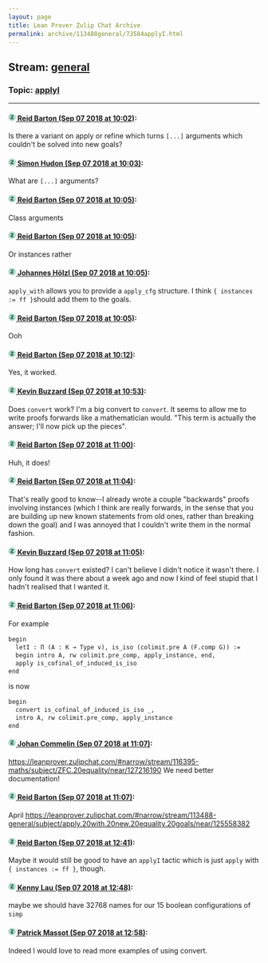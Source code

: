 ```yaml
---
layout: page
title: Lean Prover Zulip Chat Archive 
permalink: archive/113488general/73584applyI.html
---
```


## Stream: [general](index.html)
### Topic: [applyI](73584applyI.html)

---

#### [![Click to go to Zulip](../../assets/img/zulip2.png) Reid Barton (Sep 07 2018 at 10:02)](https://leanprover.zulipchat.com/#narrow/stream/113488-general/topic/applyI/near/133495991):
Is there a variant on apply or refine which turns `[...]` arguments which couldn't be solved into new goals?

#### [![Click to go to Zulip](../../assets/img/zulip2.png) Simon Hudon (Sep 07 2018 at 10:03)](https://leanprover.zulipchat.com/#narrow/stream/113488-general/topic/applyI/near/133496017):
What are `[...]` arguments?

#### [![Click to go to Zulip](../../assets/img/zulip2.png) Reid Barton (Sep 07 2018 at 10:05)](https://leanprover.zulipchat.com/#narrow/stream/113488-general/topic/applyI/near/133496109):
Class arguments

#### [![Click to go to Zulip](../../assets/img/zulip2.png) Reid Barton (Sep 07 2018 at 10:05)](https://leanprover.zulipchat.com/#narrow/stream/113488-general/topic/applyI/near/133496113):
Or instances rather

#### [![Click to go to Zulip](../../assets/img/zulip2.png) Johannes Hölzl (Sep 07 2018 at 10:05)](https://leanprover.zulipchat.com/#narrow/stream/113488-general/topic/applyI/near/133496114):
`apply_with` allows you to provide a `apply_cfg` structure. I think `{ instances := ff }`should add them to the goals.

#### [![Click to go to Zulip](../../assets/img/zulip2.png) Reid Barton (Sep 07 2018 at 10:05)](https://leanprover.zulipchat.com/#narrow/stream/113488-general/topic/applyI/near/133496119):
Ooh

#### [![Click to go to Zulip](../../assets/img/zulip2.png) Reid Barton (Sep 07 2018 at 10:12)](https://leanprover.zulipchat.com/#narrow/stream/113488-general/topic/applyI/near/133496402):
Yes, it worked.

#### [![Click to go to Zulip](../../assets/img/zulip2.png) Kevin Buzzard (Sep 07 2018 at 10:53)](https://leanprover.zulipchat.com/#narrow/stream/113488-general/topic/applyI/near/133498215):
Does `convert` work? I'm a big convert to `convert`. It seems to allow me to write proofs forwards like a mathematician would. "This term is actually the answer; I'll now pick up the pieces".

#### [![Click to go to Zulip](../../assets/img/zulip2.png) Reid Barton (Sep 07 2018 at 11:00)](https://leanprover.zulipchat.com/#narrow/stream/113488-general/topic/applyI/near/133498553):
Huh, it does!

#### [![Click to go to Zulip](../../assets/img/zulip2.png) Reid Barton (Sep 07 2018 at 11:04)](https://leanprover.zulipchat.com/#narrow/stream/113488-general/topic/applyI/near/133498721):
That's really good to know--I already wrote a couple "backwards" proofs involving instances (which I think are really forwards, in the sense that you are building up new known statements from old ones, rather than breaking down the goal) and I was annoyed that I couldn't write them in the normal fashion.

#### [![Click to go to Zulip](../../assets/img/zulip2.png) Kevin Buzzard (Sep 07 2018 at 11:05)](https://leanprover.zulipchat.com/#narrow/stream/113488-general/topic/applyI/near/133498749):
How long has `convert` existed? I can't believe I didn't notice it wasn't there. I only found it was there about a week ago and now I kind of feel stupid that I hadn't realised that I wanted it.

#### [![Click to go to Zulip](../../assets/img/zulip2.png) Reid Barton (Sep 07 2018 at 11:06)](https://leanprover.zulipchat.com/#narrow/stream/113488-general/topic/applyI/near/133498793):
For example
```lean
begin
  letI : Π (A : K ↝ Type v), is_iso (colimit.pre A (F.comp G)) :=
  begin intro A, rw colimit.pre_comp, apply_instance, end,
  apply is_cofinal_of_induced_is_iso
end
```
is now
```lean
begin
  convert is_cofinal_of_induced_is_iso _,
  intro A, rw colimit.pre_comp, apply_instance
end
```

#### [![Click to go to Zulip](../../assets/img/zulip2.png) Johan Commelin (Sep 07 2018 at 11:07)](https://leanprover.zulipchat.com/#narrow/stream/113488-general/topic/applyI/near/133498834):
https://leanprover.zulipchat.com/#narrow/stream/116395-maths/subject/ZFC.20equality/near/127216190
We need better documentation!

#### [![Click to go to Zulip](../../assets/img/zulip2.png) Reid Barton (Sep 07 2018 at 11:07)](https://leanprover.zulipchat.com/#narrow/stream/113488-general/topic/applyI/near/133498835):
April
https://leanprover.zulipchat.com/#narrow/stream/113488-general/subject/apply.20with.20new.20equality.20goals/near/125558382

#### [![Click to go to Zulip](../../assets/img/zulip2.png) Reid Barton (Sep 07 2018 at 12:41)](https://leanprover.zulipchat.com/#narrow/stream/113488-general/topic/applyI/near/133502820):
Maybe it would still be good to have an `applyI` tactic which is just `apply` with `{ instances := ff }`, though.

#### [![Click to go to Zulip](../../assets/img/zulip2.png) Kenny Lau (Sep 07 2018 at 12:48)](https://leanprover.zulipchat.com/#narrow/stream/113488-general/topic/applyI/near/133503124):
maybe we should have 32768 names for our 15 boolean configurations of `simp`

#### [![Click to go to Zulip](../../assets/img/zulip2.png) Patrick Massot (Sep 07 2018 at 12:58)](https://leanprover.zulipchat.com/#narrow/stream/113488-general/topic/applyI/near/133503487):
Indeed I would love to read more examples of using convert.

